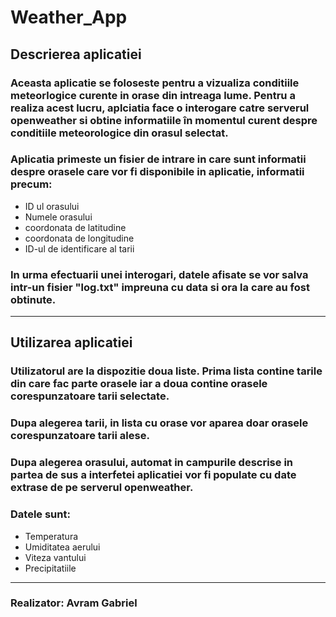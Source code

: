 # Weather_App



 ## __Descrierea aplicatiei__ 

 ### Aceasta aplicatie se foloseste pentru a vizualiza conditiile meteorlogice curente in orase din intreaga lume. Pentru a realiza acest lucru, aplciatia face o interogare catre serverul openweather si obtine informatiile în momentul curent despre conditiile meteorologice din orasul selectat. 
### Aplicatia primeste un fisier de intrare in care sunt informatii despre orasele care vor fi disponibile in aplicatie, informatii precum:
* ID ul orasului
* Numele orasului
* coordonata de latitudine
* coordonata de longitudine
* ID-ul de identificare al tarii

### In urma efectuarii unei interogari, datele afisate se vor salva intr-un fisier "log.txt" impreuna cu data si ora la care au fost obtinute.

- - -



## __Utilizarea aplicatiei__

### Utilizatorul are la dispozitie doua liste. Prima lista contine tarile din care fac parte orasele iar a doua contine orasele corespunzatoare tarii selectate.
### Dupa alegerea tarii, in lista cu orase vor aparea doar orasele corespunzatoare tarii alese.
### Dupa alegerea orasului, automat in campurile  descrise in partea de sus a interfetei aplicatiei vor fi populate cu date extrase de pe serverul openweather.
### Datele sunt:
* Temperatura
* Umiditatea aerului 
* Viteza vantului
* Precipitatiile
- - -
### __Realizator:  Avram Gabriel__




